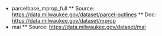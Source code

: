 * parcelbase_mprop_full
** Source: https://data.milwaukee.gov/dataset/parcel-outlines
** Doc: https://data.milwaukee.gov/dataset/mprop
* mai
** Source: https://data.milwaukee.gov/dataset/mai
